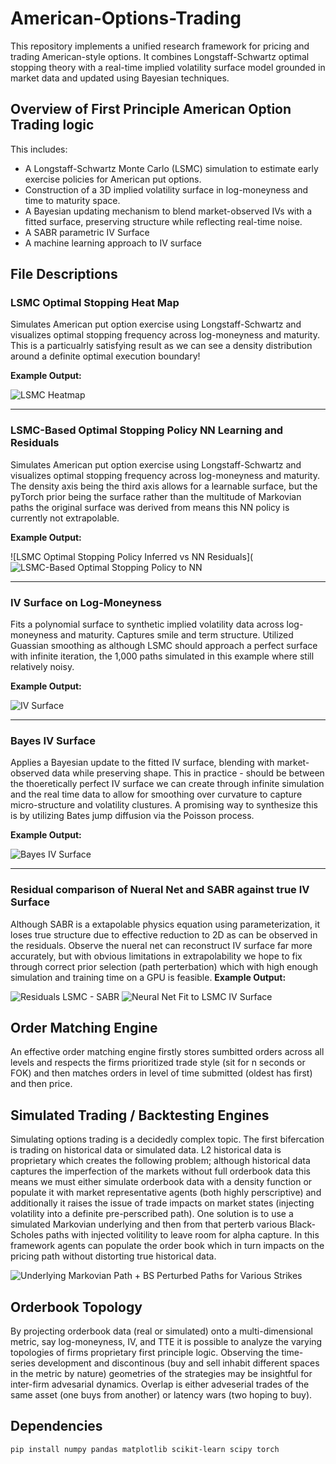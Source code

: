 # American-Options-Trading

This repository implements a unified research framework for pricing and trading American-style options. It combines Longstaff-Schwartz optimal stopping theory with a real-time implied volatility surface model grounded in market data and updated using Bayesian techniques.

## Overview of First Principle American Option Trading logic

This includes:

- A Longstaff-Schwartz Monte Carlo (LSMC) simulation to estimate early exercise policies for American put options.
- Construction of a 3D implied volatility surface in log-moneyness and time to maturity space.
- A Bayesian updating mechanism to blend market-observed IVs with a fitted surface, preserving structure while reflecting real-time noise.
- A SABR parametric IV Surface
- A machine learning approach to IV surface

## File Descriptions

### LSMC Optimal Stopping Heat Map

Simulates American put option exercise using Longstaff-Schwartz and visualizes optimal stopping frequency across log-moneyness and maturity. This is a particualrly satisfying result as we can see a density distribution around a definite optimal execution boundary! 

**Example Output:**

![LSMC Heatmap](images/Optimal%20Stopping%20Heatmap.png)

---

### LSMC-Based Optimal Stopping Policy NN Learning and Residuals

Simulates American put option exercise using Longstaff-Schwartz and visualizes optimal stopping frequency across log-moneyness and maturity. The density axis being the third axis allows for a learnable surface, but the pyTorch prior being the surface rather than the multitude of Markovian paths the original surface was derived from means this NN policy is currently not extrapolable. 

**Example Output:**

![LSMC Optimal Stopping Policy Inferred vs NN Residuals](![LSMC-Based Optimal Stopping Policy to NN](images/LSMC-Based%20Optimal%20Stopping%20Policy%20to%20NN.png)

---

### IV Surface on Log-Moneyness

Fits a polynomial surface to synthetic implied volatility data across log-moneyness and maturity. Captures smile and term structure. Utilized Guassian smoothing as although LSMC should approach a perfect surface with infinite iteration, the 1,000 paths simulated in this example where still relatively noisy.

**Example Output:**

![IV Surface](images/IV%20Surface.png)

---

### Bayes IV Surface

Applies a Bayesian update to the fitted IV surface, blending with market-observed data while preserving shape. This in practice - should be between the thoeretically perfect IV surface we can create through infinite simulation and the real time data to allow for smoothing over curvature to capture micro-structure and volatility clustures. A promising way to synthesize this is by utilizing Bates jump diffusion via the Poisson process.

**Example Output:**

![Bayes IV Surface](images/Bayes%20IV%20Surface.png)

---

### Residual comparison of Nueral Net and SABR against true IV Surface

Although SABR is a extapolable physics equation using parameterization, it loses true structure due to effective reduction to 2D as can be observed in the residuals. Observe the nueral net can reconstruct IV surface far more accurately, but with obvious limitations in extrapolability we hope to fix through correct prior selection (path perterbation) which with high enough simulation and training time on a GPU is feasible. 
**Example Output:**

![Residuals LSMC - SABR](images/Residuals%20LSMC%20-%20SABR.png)
![Neural Net Fit to LSMC IV Surface](images/Neural%20Net%20Fit%20to%20LSMC%20IV%20Surface.png)


## Order Matching Engine
An effective order matching engine firstly stores sumbitted orders across all levels and respects the firms prioritized trade style (sit for n seconds or FOK) and then matches orders in level of time submitted (oldest has first) and then price. 

## Simulated Trading / Backtesting Engines

Simulating options trading is a decidedly complex topic. The first bifercation is trading on historical data or simulated data. L2 historical data is proprietary which creates the following problem; although historical data captures the imperfection of the markets without full orderbook data this means we must either simulate orderbook data with a density function or populate it with market representative agents (both highly perscriptive) and additionally it raises the issue of trade impacts on market states (injecting volatility into a definite pre-perscribed path). One solution is to use a simulated Markovian underlying and then from that perterb various Black-Scholes paths with injected volitility to leave room for alpha capture. In this framework agents can populate the order book which in turn impacts on the pricing path without distorting true historical data.

![Underlying Markovian Path + BS Perturbed Paths for Various Strikes](images/Simulated%20Options%20Prices.png)

## Orderbook Topology 

By projecting orderbook data (real or simulated) onto a multi-dimensional metric, say log-moneyness, IV, and TTE it is possible to analyze the varying topologies of firms proprietary first principle logic. Observing the time-series development and discontinous (buy and sell inhabit different spaces in the metric by nature) geometries of the strategies may be insightful for inter-firm advesarial dynamics. Overlap is either adveserial trades of the same asset (one buys from another) or latency wars (two hoping to buy). 



## Dependencies

```bash
pip install numpy pandas matplotlib scikit-learn scipy torch

